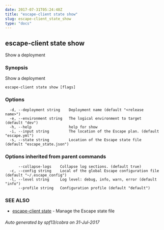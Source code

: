 ```yaml
---
date: 2017-07-31T05:24:48Z
title: "escape-client state show"
slug: escape-client_state_show
type: "docs"
---
```

## escape-client state show

Show a deployment

### Synopsis


Show a deployment

```
escape-client state show [flags]
```

### Options

```
  -d, --deployment string    Deployment name (default "<release name>")
  -e, --environment string   The logical environment to target (default "dev")
  -h, --help                 help for show
  -i, --input string         The location of the Escape plan. (default "escape.yml")
  -s, --state string         Location of the Escape state file (default "escape_state.json")
```

### Options inherited from parent commands

```
      --collapse-logs    Collapse log sections. (default true)
  -c, --config string    Local of the global Escape configuration file (default "~/.escape_config")
  -l, --level string     Log level: debug, info, warn, error (default "info")
      --profile string   Configuration profile (default "default")
```

### SEE ALSO
* [escape-client state](../escape-client_state/)	 - Manage the Escape state file

###### Auto generated by spf13/cobra on 31-Jul-2017
